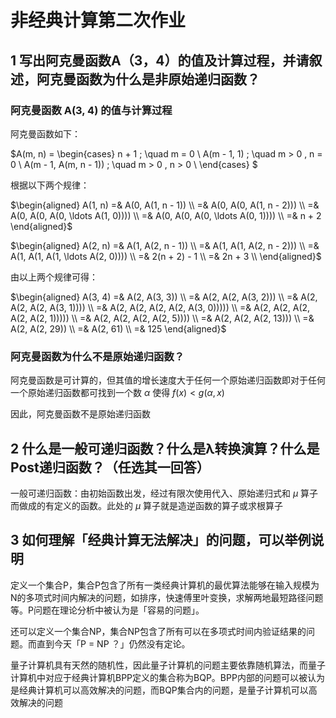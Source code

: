 # 非经典计算第二次作业

## 1 写出阿克曼函数A（3，4）的值及计算过程，并请叙述，阿克曼函数为什么是非原始递归函数？

### 阿克曼函数 A(3, 4) 的值与计算过程

阿克曼函数如下：

$A(m, n) = \begin{cases}
    n + 1 ; \quad m = 0 \\
    A(m - 1, 1) ; \quad m > 0 , n = 0 \\
    A(m - 1, A(m, n - 1)) ; \quad m > 0 , n > 0 \\
\end{cases}
$

根据以下两个规律：

$\begin{aligned}
A(1, n) =& A(0, A(1, n - 1)) \\
=& A(0, A(0, A(1, n - 2))) \\
=& A(0, A(0, A(0, \ldots A(1, 0)))) \\
=& A(0, A(0, A(0, \ldots A(0, 1)))) \\
=& n + 2
\end{aligned}$

$\begin{aligned}
A(2, n) =& A(1, A(2, n - 1)) \\
 =& A(1, A(1, A(2, n - 2))) \\
 =& A(1, A(1, A(1, \ldots A(2, 0)))) \\
 =& 2(n + 2) - 1 \\
 =& 2n + 3  \\
\end{aligned}$

由以上两个规律可得：

$\begin{aligned}
A(3, 4) =& A(2, A(3, 3)) \\
=& A(2, A(2, A(3, 2))) \\
=& A(2, A(2, A(2, A(3, 1)))) \\
=& A(2, A(2, A(2, A(2, A(3, 0))))) \\
=& A(2, A(2, A(2, A(2, A(2, 1))))) \\
=& A(2, A(2, A(2, A(2, 5))))  \\
=& A(2, A(2, A(2, 13))) \\
=& A(2, A(2, 29)) \\
=& A(2, 61) \\
=& 125
\end{aligned}$

### 阿克曼函数为什么不是原始递归函数？

阿克曼函数是可计算的，但其值的增长速度大于任何一个原始递归函数即对于任何一个原始递归函数都可找到一个数 $\alpha$ 使得 $f(x) < g(\alpha, x)$

因此，阿克曼函数不是原始递归函数

## 2 什么是一般可递归函数？什么是λ转换演算？什么是Post递归函数？（任选其一回答）

一般可递归函数：由初始函数出发，经过有限次使用代入、原始递归式和 $\mu$ 算子而做成的有定义的函数。此处的 $\mu$ 算子就是造逆函数的算子或求根算子

## 3 如何理解「经典计算无法解决」的问题，可以举例说明

定义一个集合P，集合P包含了所有一类经典计算机的最优算法能够在输入规模为N的多项式时间内解决的问题，如排序，快速傅里叶变换，求解两地最短路径问题等。P问题在理论分析中被认为是「容易的问题」。

还可以定义一个集合NP，集合NP包含了所有可以在多项式时间内验证结果的问题。而直到今天「P = NP ？」仍然没有定论。

量子计算机具有天然的随机性，因此量子计算机的问题主要依靠随机算法，而量子计算机中对应于经典计算机BPP定义的集合称为BQP。BPP内部的问题可以被认为是经典计算机可以高效解决的问题，而BQP集合内的问题，是量子计算机可以高效解决的问题